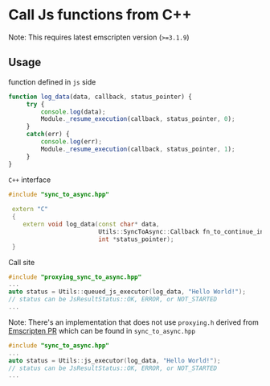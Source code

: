 # Call Js functions from C++

Note: This requires latest emscripten version (`>=3.1.9`)

## Usage
function defined in `js` side
```javascript
function log_data(data, callback, status_pointer) {
     try {
         console.log(data);
         Module._resume_execution(callback, status_pointer, 0);
     }
     catch(err) {
         console.log(err);
         Module._resume_execution(callback, status_pointer, 1);
     }
}
```
`C++` interface
```c++
#include "sync_to_async.hpp"
 
 extern "C"
 {
    extern void log_data(const char* data,
                         Utils::SyncToAsync::Callback fn_to_continue_in_cpp,
                         int *status_pointer);
 }
```
Call site
```c++
#include "proxying_sync_to_async.hpp"
...
auto status = Utils::queued_js_executor(log_data, "Hello World!");
// status can be JsResultStatus::OK, ERROR, or NOT_STARTED
...
```

Note: There's an implementation that does not use `proxying.h` derived from [Emscripten PR](https://github.com/emscripten-core/emscripten/pull/15611) which can be found in `sync_to_async.hpp`

```c++
#include "sync_to_async.hpp"
...
auto status = Utils::js_executor(log_data, "Hello World!");
// status can be JsResultStatus::OK, ERROR, or NOT_STARTED
...
```


